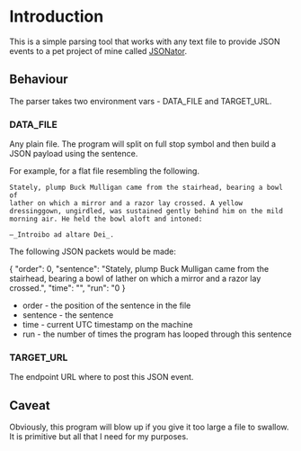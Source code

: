 # Introduction

This is a simple parsing tool that works with any text file to provide JSON events to a pet project of mine called [JSONator](https://github.com/nicholasf/jsonator). 

## Behaviour

The parser takes two environment vars - DATA_FILE and TARGET_URL.

### DATA_FILE

Any plain file. The program will split on full stop symbol and then build a JSON payload using the sentence.

For example, for a flat file resembling the following.

```
Stately, plump Buck Mulligan came from the stairhead, bearing a bowl of
lather on which a mirror and a razor lay crossed. A yellow
dressinggown, ungirdled, was sustained gently behind him on the mild
morning air. He held the bowl aloft and intoned:

—_Introibo ad altare Dei_.
```

The following JSON packets would be made:

{ 
    "order": 0,
    "sentence": "Stately, plump Buck Mulligan came from the stairhead, bearing a bowl of
lather on which a mirror and a razor lay crossed.",
    "time": "<current timestamp>",
    "run": "0
}

* order - the position of the sentence in the file
* sentence - the sentence
* time - current UTC timestamp on the machine
* run - the number of times the program has looped through this sentence

### TARGET_URL

The endpoint URL where to post this JSON event.

## Caveat

Obviously, this program will blow up if you give it too large a file to swallow. It is primitive but all that I need for my purposes.